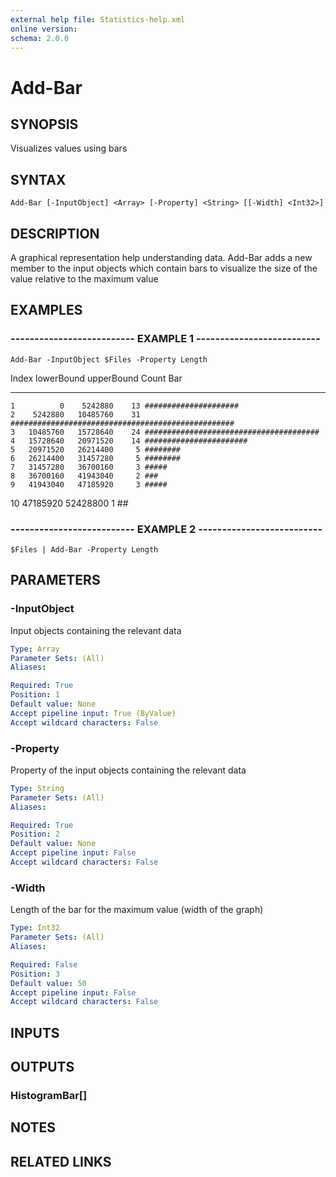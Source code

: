 ```yaml
---
external help file: Statistics-help.xml
online version: 
schema: 2.0.0
---
```


# Add-Bar

## SYNOPSIS
Visualizes values using bars

## SYNTAX

```
Add-Bar [-InputObject] <Array> [-Property] <String> [[-Width] <Int32>]
```

## DESCRIPTION
A graphical representation help understanding data.
Add-Bar adds a new member to the input objects which contain bars to visualize the size of the value relative to the maximum value

## EXAMPLES

### -------------------------- EXAMPLE 1 --------------------------
```
Add-Bar -InputObject $Files -Property Length
```

Index lowerBound upperBound Count Bar                                               
----- ---------- ---------- ----- ---                                               
    1          0    5242880    13 #####################                             
    2    5242880   10485760    31 ##################################################
    3   10485760   15728640    24 #######################################           
    4   15728640   20971520    14 #######################                           
    5   20971520   26214400     5 ########                                          
    6   26214400   31457280     5 ########                                          
    7   31457280   36700160     3 #####                                             
    8   36700160   41943040     2 ###                                               
    9   41943040   47185920     3 #####                                             
   10   47185920   52428800     1 ##

### -------------------------- EXAMPLE 2 --------------------------
```
$Files | Add-Bar -Property Length
```

## PARAMETERS

### -InputObject
Input objects containing the relevant data

```yaml
Type: Array
Parameter Sets: (All)
Aliases: 

Required: True
Position: 1
Default value: None
Accept pipeline input: True (ByValue)
Accept wildcard characters: False
```

### -Property
Property of the input objects containing the relevant data

```yaml
Type: String
Parameter Sets: (All)
Aliases: 

Required: True
Position: 2
Default value: None
Accept pipeline input: False
Accept wildcard characters: False
```

### -Width
Length of the bar for the maximum value (width of the graph)

```yaml
Type: Int32
Parameter Sets: (All)
Aliases: 

Required: False
Position: 3
Default value: 50
Accept pipeline input: False
Accept wildcard characters: False
```

## INPUTS

## OUTPUTS

### HistogramBar[]

## NOTES

## RELATED LINKS

